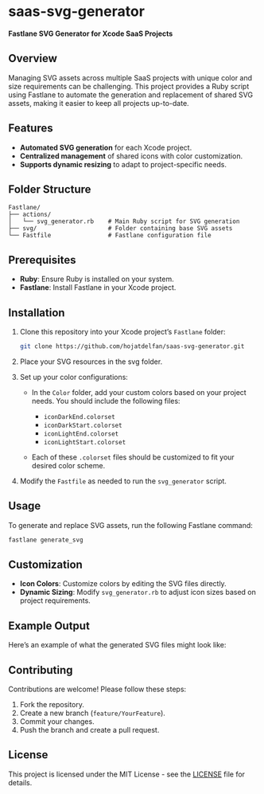 # saas-svg-generator
**Fastlane SVG Generator for Xcode SaaS Projects**

## Overview
Managing SVG assets across multiple SaaS projects with unique color and size requirements can be challenging. This project provides a Ruby script using Fastlane to automate the generation and replacement of shared SVG assets, making it easier to keep all projects up-to-date.

## Features
- **Automated SVG generation** for each Xcode project.
- **Centralized management** of shared icons with color customization.
- **Supports dynamic resizing** to adapt to project-specific needs.

## Folder Structure
```plaintext
Fastlane/
├── actions/
│   └── svg_generator.rb    # Main Ruby script for SVG generation
├── svg/                    # Folder containing base SVG assets
└── Fastfile                # Fastlane configuration file
```

## Prerequisites
- **Ruby**: Ensure Ruby is installed on your system.
- **Fastlane**: Install Fastlane in your Xcode project.

## Installation
1. Clone this repository into your Xcode project’s `Fastlane` folder:
   ```bash
   git clone https://github.com/hojatdelfan/saas-svg-generator.git

2. Place your SVG resources in the svg folder.
3. Set up your color configurations:

   - In the `Color` folder, add your custom colors based on your project needs. You should include the following files:

     - `iconDarkEnd.colorset`
     - `iconDarkStart.colorset`
     - `iconLightEnd.colorset`
     - `iconLightStart.colorset`

   - Each of these `.colorset` files should be customized to fit your desired color scheme.

3. Modify the `Fastfile` as needed to run the `svg_generator` script.

## Usage
To generate and replace SVG assets, run the following Fastlane command:
```bash
fastlane generate_svg
```

## Customization
- **Icon Colors**: Customize colors by editing the SVG files directly.
- **Dynamic Sizing**: Modify `svg_generator.rb` to adjust icon sizes based on project requirements.

## Example Output
Here’s an example of what the generated SVG files might look like:

## Contributing
Contributions are welcome! Please follow these steps:

1. Fork the repository.
2. Create a new branch (`feature/YourFeature`).
3. Commit your changes.
4. Push the branch and create a pull request.


## License
This project is licensed under the MIT License - see the [LICENSE](https://github.com/hojatdelfan/saas-svg-generator/blob/main/LICENSE) file for details.


  

